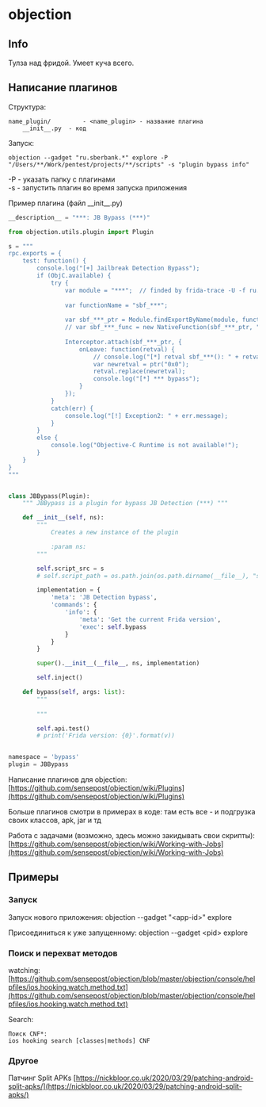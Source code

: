 # objection

## Info

Тулза над фридой. Умеет куча всего.

## Написание плагинов

Структура: 

```text
name_plugin/         - <name_plugin> - название плагина
    __init__.py  - код
```

Запуск:

```text
objection --gadget "ru.sberbank.*" explore -P "/Users/**/Work/pentest/projects/**/scripts" -s "plugin bypass info"
```

-P - указать папку с плагинами  
-s - запустить плагин во время запуска приложения

Пример плагина \(файл \_\_init\_\_.py\)

```python
__description__ = "***: JB Bypass (***)"

from objection.utils.plugin import Plugin

s = """
rpc.exports = {
    test: function() {
        console.log("[+] Jailbreak Detection Bypass"); 
        if (ObjC.available) {
            try {  
                var module = "***";  // finded by frida-trace -U -f ru.sberbank.*** -i "sbf_***"
                
                var functionName = "sbf_***";
                
                var sbf_***_ptr = Module.findExportByName(module, functionName);
                // var sbf_***_func = new NativeFunction(sbf_***_ptr, "bool", []);
                
                Interceptor.attach(sbf_***_ptr, {
                    onLeave: function(retval) {
                        // console.log("[*] retval sbf_***(): " + retval);
                        var newretval = ptr("0x0"); 
                        retval.replace(newretval);
                        console.log("[*] *** bypass");
                    }
                });
            } 
            catch(err) { 
                console.log("[!] Exception2: " + err.message); 
            } 
        } 
        else { 
            console.log("Objective-C Runtime is not available!"); 
        }
    }
}
"""


class JBBypass(Plugin):
    """ JBBypass is a plugin for bypass JB Detection (***) """

    def __init__(self, ns):
        """
            Creates a new instance of the plugin

            :param ns:
        """

        self.script_src = s
        # self.script_path = os.path.join(os.path.dirname(__file__), "script.js")

        implementation = {
            'meta': 'JB Detection bypass',
            'commands': {
                'info': {
                    'meta': 'Get the current Frida version',
                    'exec': self.bypass
                }
            }
        }

        super().__init__(__file__, ns, implementation)

        self.inject()

    def bypass(self, args: list):
        """
            
        """

        self.api.test()
        # print('Frida version: {0}'.format(v))


namespace = 'bypass'
plugin = JBBypass

```

Написание плагинов для objection: [https://github.com/sensepost/objection/wiki/Plugins](https://github.com/sensepost/objection/wiki/Plugins)

Больше плагинов смотри в примерах в коде: там есть все - и подгрузка своих классов, apk, jar и тд

Работа с задачами \(возможно, здесь можно закидывать свои скрипты\): [https://github.com/sensepost/objection/wiki/Working-with-Jobs](https://github.com/sensepost/objection/wiki/Working-with-Jobs)

## Примеры

### Запуск

Запуск нового приложения: objection --gadget "&lt;app-id&gt;" explore

Присоединиться к уже запущенному: objection --gadget &lt;pid&gt; explore

### Поиск и перехват методов

watching: [https://github.com/sensepost/objection/blob/master/objection/console/helpfiles/ios.hooking.watch.method.txt](https://github.com/sensepost/objection/blob/master/objection/console/helpfiles/ios.hooking.watch.method.txt)

Search:

```text
Поиск CNF*:
ios hooking search [classes|methods] CNF 
```

### Другое

Патчинг Split APKs [https://nickbloor.co.uk/2020/03/29/patching-android-split-apks/](https://nickbloor.co.uk/2020/03/29/patching-android-split-apks/)





